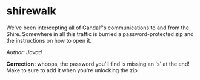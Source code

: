 # shirewalk

We've been intercepting all of Gandalf's communications to and from the Shire. Somewhere in all this traffic is burried a password-protected zip and the instructions on how to open it.

*Author: Javad*

**Correction:** whoops, the password you'll find is missing an 's' at the end! Make to sure to add it when you're unlocking the zip.